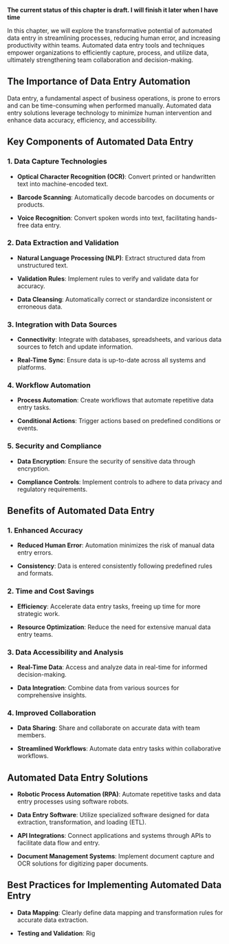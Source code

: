**The current status of this chapter is draft. I will finish it later when I have time**

In this chapter, we will explore the transformative potential of automated data entry in streamlining processes, reducing human error, and increasing productivity within teams. Automated data entry tools and techniques empower organizations to efficiently capture, process, and utilize data, ultimately strengthening team collaboration and decision-making.

The Importance of Data Entry Automation
---------------------------------------

Data entry, a fundamental aspect of business operations, is prone to errors and can be time-consuming when performed manually. Automated data entry solutions leverage technology to minimize human intervention and enhance data accuracy, efficiency, and accessibility.

Key Components of Automated Data Entry
--------------------------------------

### 1. **Data Capture Technologies**

* **Optical Character Recognition (OCR)**: Convert printed or handwritten text into machine-encoded text.

* **Barcode Scanning**: Automatically decode barcodes on documents or products.

* **Voice Recognition**: Convert spoken words into text, facilitating hands-free data entry.

### 2. **Data Extraction and Validation**

* **Natural Language Processing (NLP)**: Extract structured data from unstructured text.

* **Validation Rules**: Implement rules to verify and validate data for accuracy.

* **Data Cleansing**: Automatically correct or standardize inconsistent or erroneous data.

### 3. **Integration with Data Sources**

* **Connectivity**: Integrate with databases, spreadsheets, and various data sources to fetch and update information.

* **Real-Time Sync**: Ensure data is up-to-date across all systems and platforms.

### 4. **Workflow Automation**

* **Process Automation**: Create workflows that automate repetitive data entry tasks.

* **Conditional Actions**: Trigger actions based on predefined conditions or events.

### 5. **Security and Compliance**

* **Data Encryption**: Ensure the security of sensitive data through encryption.

* **Compliance Controls**: Implement controls to adhere to data privacy and regulatory requirements.

Benefits of Automated Data Entry
--------------------------------

### 1. **Enhanced Accuracy**

* **Reduced Human Error**: Automation minimizes the risk of manual data entry errors.

* **Consistency**: Data is entered consistently following predefined rules and formats.

### 2. **Time and Cost Savings**

* **Efficiency**: Accelerate data entry tasks, freeing up time for more strategic work.

* **Resource Optimization**: Reduce the need for extensive manual data entry teams.

### 3. **Data Accessibility and Analysis**

* **Real-Time Data**: Access and analyze data in real-time for informed decision-making.

* **Data Integration**: Combine data from various sources for comprehensive insights.

### 4. **Improved Collaboration**

* **Data Sharing**: Share and collaborate on accurate data with team members.

* **Streamlined Workflows**: Automate data entry tasks within collaborative workflows.

Automated Data Entry Solutions
------------------------------

* **Robotic Process Automation (RPA)**: Automate repetitive tasks and data entry processes using software robots.

* **Data Entry Software**: Utilize specialized software designed for data extraction, transformation, and loading (ETL).

* **API Integrations**: Connect applications and systems through APIs to facilitate data flow and entry.

* **Document Management Systems**: Implement document capture and OCR solutions for digitizing paper documents.

Best Practices for Implementing Automated Data Entry
----------------------------------------------------

* **Data Mapping**: Clearly define data mapping and transformation rules for accurate data extraction.

* **Testing and Validation**: Rig

